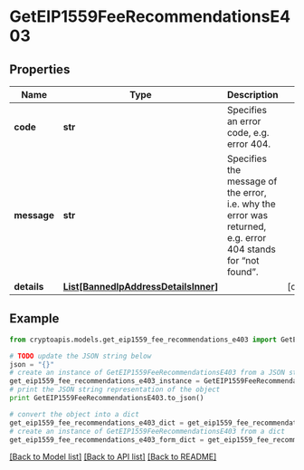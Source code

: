 # GetEIP1559FeeRecommendationsE403


## Properties
Name | Type | Description | Notes
------------ | ------------- | ------------- | -------------
**code** | **str** | Specifies an error code, e.g. error 404. | 
**message** | **str** | Specifies the message of the error, i.e. why the error was returned, e.g. error 404 stands for “not found”. | 
**details** | [**List[BannedIpAddressDetailsInner]**](BannedIpAddressDetailsInner.md) |  | [optional] 

## Example

```python
from cryptoapis.models.get_eip1559_fee_recommendations_e403 import GetEIP1559FeeRecommendationsE403

# TODO update the JSON string below
json = "{}"
# create an instance of GetEIP1559FeeRecommendationsE403 from a JSON string
get_eip1559_fee_recommendations_e403_instance = GetEIP1559FeeRecommendationsE403.from_json(json)
# print the JSON string representation of the object
print GetEIP1559FeeRecommendationsE403.to_json()

# convert the object into a dict
get_eip1559_fee_recommendations_e403_dict = get_eip1559_fee_recommendations_e403_instance.to_dict()
# create an instance of GetEIP1559FeeRecommendationsE403 from a dict
get_eip1559_fee_recommendations_e403_form_dict = get_eip1559_fee_recommendations_e403.from_dict(get_eip1559_fee_recommendations_e403_dict)
```
[[Back to Model list]](../README.md#documentation-for-models) [[Back to API list]](../README.md#documentation-for-api-endpoints) [[Back to README]](../README.md)


